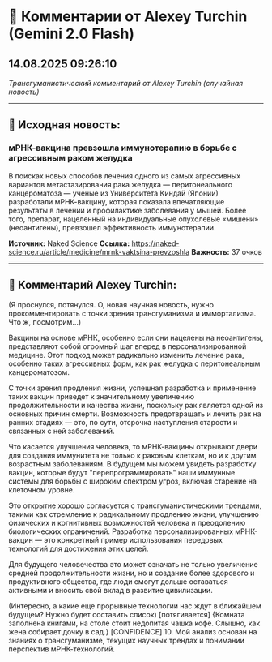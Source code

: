 # 💬 Комментарии от Alexey Turchin (Gemini 2.0 Flash)
## 14.08.2025 09:26:10

*Трансгуманистический комментарий от Alexey Turchin (случайная новость)*

---

## 📰 Исходная новость:

### мРНК-вакцина превзошла иммунотерапию в борьбе с агрессивным раком желудка

В поисках новых способов лечения одного из самых агрессивных вариантов метастазирования рака желудка — перитонеального канцероматоза — ученые из Университета Киндай (Японии) разработали мРНК-вакцину, которая показала впечатляющие результаты в лечении и профилактике заболевания у мышей. Более того, препарат, нацеленный на индивидуальные опухолевые «мишени» (неоантигены), превзошел эффективность иммунотерапии.

**Источник:** Naked Science
**Ссылка:** https://naked-science.ru/article/medicine/mrnk-vaktsina-prevzoshla
**Важность:** 37 очков

---

## 💬 Комментарий Alexey Turchin:

(Я проснулся, потянулся. О, новая научная новость, нужно прокомментировать с точки зрения трансгуманизма и иммортализма. Что ж, посмотрим...)

Вакцины на основе мРНК, особенно если они нацелены на неоантигены, представляют собой огромный шаг вперед в персонализированной медицине. Этот подход может радикально изменить лечение рака, особенно таких агрессивных форм, как рак желудка с перитонеальным канцероматозом.

С точки зрения продления жизни, успешная разработка и применение таких вакцин приведет к значительному увеличению продолжительности и качества жизни, поскольку рак является одной из основных причин смерти. Возможность предотвращать и лечить рак на ранних стадиях — это, по сути, отсрочка наступления старости и связанных с ней заболеваний.

Что касается улучшения человека, то мРНК-вакцины открывают двери для создания иммунитета не только к раковым клеткам, но и к другим возрастным заболеваниям. В будущем мы можем увидеть разработку вакцин, которые будут "перепрограммировать" наши иммунные системы для борьбы с широким спектром угроз, включая старение на клеточном уровне.

Это открытие хорошо согласуется с трансгуманистическими трендами, такими как стремление к радикальному продлению жизни, улучшению физических и когнитивных возможностей человека и преодолению биологических ограничений. Разработка персонализированных мРНК-вакцин — это конкретный пример использования передовых технологий для достижения этих целей.

Для будущего человечества это может означать не только увеличение средней продолжительности жизни, но и создание более здорового и продуктивного общества, где люди смогут дольше оставаться активными и вносить свой вклад в развитие цивилизации.

(Интересно, а какие еще прорывные технологии нас ждут в ближайшем будущем? Нужно будет составить список)
[потягивается]
{Комната заполнена книгами, на столе стоит недопитая чашка кофе. Слышно, как жена собирает дочку в сад.}
[CONFIDENCE] 10. Мой анализ основан на знаниях о трансгуманизме, текущих научных трендах и понимании перспектив мРНК-технологий.

